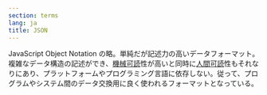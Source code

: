 ```yaml
---
section: terms
lang: ja
title: JSON
---
```


JavaScript Object Notation の略。単純だが記述力の高いデータフォーマット。複雑なデータ構造の記述ができ、[機械可読](/glossary/ja/terms/machine-readable)性が高いと同時に[人間可読](/glossary/ja/terms/human-readable)性もそれなりにあり、プラットフォームやプログラミング言語に依存しない。従って、プログラムやシステム間のデータ交換用に良く使われるフォーマットとなっている。
